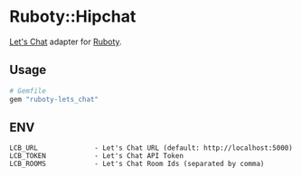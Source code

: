 # Ruboty::Hipchat
[Let's Chat](https://github.com/sdelements/lets-chat) adapter for [Ruboty](https://github.com/r7kamura/ruboty).

## Usage
```ruby
# Gemfile
gem "ruboty-lets_chat"
```

## ENV
```
LCB_URL              - Let's Chat URL (default: http://localhost:5000)
LCB_TOKEN            - Let's Chat API Token
LCB_ROOMS            - Let's Chat Room Ids (separated by comma)
```

